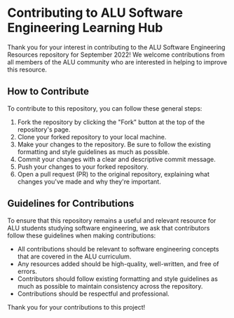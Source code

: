 # Contributing to ALU Software Engineering Learning Hub

Thank you for your interest in contributing to the ALU Software Engineering Resources repository for September 2022! We welcome contributions from all members of the ALU community who are interested in helping to improve this resource.

## How to Contribute

To contribute to this repository, you can follow these general steps:

1. Fork the repository by clicking the "Fork" button at the top of the repository's page.
2. Clone your forked repository to your local machine.
3. Make your changes to the repository. Be sure to follow the existing formatting and style guidelines as much as possible.
4. Commit your changes with a clear and descriptive commit message.
5. Push your changes to your forked repository.
6. Open a pull request (PR) to the original repository, explaining what changes you've made and why they're important.

## Guidelines for Contributions

To ensure that this repository remains a useful and relevant resource for ALU students studying software engineering, we ask that contributors follow these guidelines when making contributions:

- All contributions should be relevant to software engineering concepts that are covered in the ALU curriculum.
- Any resources added should be high-quality, well-written, and free of errors.
- Contributors should follow existing formatting and style guidelines as much as possible to maintain consistency across the repository.
- Contributions should be respectful and professional.

Thank you for your contributions to this project!

